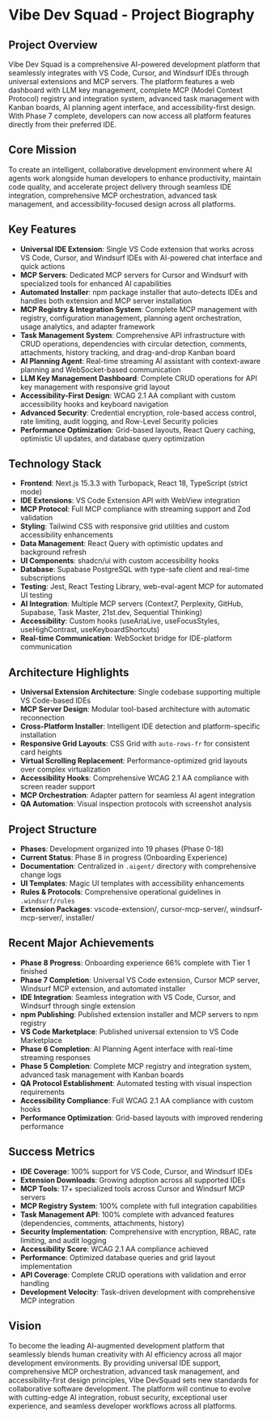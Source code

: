 # Vibe Dev Squad - Project Biography

## Project Overview
Vibe Dev Squad is a comprehensive AI-powered development platform that seamlessly integrates with VS Code, Cursor, and Windsurf IDEs through universal extensions and MCP servers. The platform features a web dashboard with LLM key management, complete MCP (Model Context Protocol) registry and integration system, advanced task management with Kanban boards, AI planning agent interface, and accessibility-first design. With Phase 7 complete, developers can now access all platform features directly from their preferred IDE.

## Core Mission
To create an intelligent, collaborative development environment where AI agents work alongside human developers to enhance productivity, maintain code quality, and accelerate project delivery through seamless IDE integration, comprehensive MCP orchestration, advanced task management, and accessibility-focused design across all platforms.

## Key Features
- **Universal IDE Extension**: Single VS Code extension that works across VS Code, Cursor, and Windsurf IDEs with AI-powered chat interface and quick actions
- **MCP Servers**: Dedicated MCP servers for Cursor and Windsurf with specialized tools for enhanced AI capabilities
- **Automated Installer**: npm package installer that auto-detects IDEs and handles both extension and MCP server installation
- **MCP Registry & Integration System**: Complete MCP management with registry, configuration management, planning agent orchestration, usage analytics, and adapter framework
- **Task Management System**: Comprehensive API infrastructure with CRUD operations, dependencies with circular detection, comments, attachments, history tracking, and drag-and-drop Kanban board
- **AI Planning Agent**: Real-time streaming AI assistant with context-aware planning and WebSocket-based communication
- **LLM Key Management Dashboard**: Complete CRUD operations for API key management with responsive grid layout
- **Accessibility-First Design**: WCAG 2.1 AA compliant with custom accessibility hooks and keyboard navigation
- **Advanced Security**: Credential encryption, role-based access control, rate limiting, audit logging, and Row-Level Security policies
- **Performance Optimization**: Grid-based layouts, React Query caching, optimistic UI updates, and database query optimization

## Technology Stack
- **Frontend**: Next.js 15.3.3 with Turbopack, React 18, TypeScript (strict mode)
- **IDE Extensions**: VS Code Extension API with WebView integration
- **MCP Protocol**: Full MCP compliance with streaming support and Zod validation
- **Styling**: Tailwind CSS with responsive grid utilities and custom accessibility enhancements
- **Data Management**: React Query with optimistic updates and background refresh
- **UI Components**: shadcn/ui with custom accessibility hooks
- **Database**: Supabase PostgreSQL with type-safe client and real-time subscriptions
- **Testing**: Jest, React Testing Library, web-eval-agent MCP for automated UI testing
- **AI Integration**: Multiple MCP servers (Context7, Perplexity, GitHub, Supabase, Task Master, 21st.dev, Sequential Thinking)
- **Accessibility**: Custom hooks (useAriaLive, useFocusStyles, useHighContrast, useKeyboardShortcuts)
- **Real-time Communication**: WebSocket bridge for IDE-platform communication

## Architecture Highlights
- **Universal Extension Architecture**: Single codebase supporting multiple VS Code-based IDEs
- **MCP Server Design**: Modular tool-based architecture with automatic reconnection
- **Cross-Platform Installer**: Intelligent IDE detection and platform-specific installation
- **Responsive Grid Layouts**: CSS Grid with `auto-rows-fr` for consistent card heights
- **Virtual Scrolling Replacement**: Performance-optimized grid layouts over complex virtualization
- **Accessibility Hooks**: Comprehensive WCAG 2.1 AA compliance with screen reader support
- **MCP Orchestration**: Adapter pattern for seamless AI agent integration
- **QA Automation**: Visual inspection protocols with screenshot analysis

## Project Structure
- **Phases**: Development organized into 19 phases (Phase 0-18)
- **Current Status**: Phase 8 in progress (Onboarding Experience)
- **Documentation**: Centralized in `.aigent/` directory with comprehensive change logs
- **UI Templates**: Magic UI templates with accessibility enhancements
- **Rules & Protocols**: Comprehensive operational guidelines in `.windsurf/rules`
- **Extension Packages**: vscode-extension/, cursor-mcp-server/, windsurf-mcp-server/, installer/

## Recent Major Achievements
- **Phase 8 Progress**: Onboarding experience 66% complete with Tier 1 finished
- **Phase 7 Completion**: Universal VS Code extension, Cursor MCP server, Windsurf MCP extension, and automated installer
- **IDE Integration**: Seamless integration with VS Code, Cursor, and Windsurf through single extension
- **npm Publishing**: Published extension installer and MCP servers to npm registry
- **VS Code Marketplace**: Published universal extension to VS Code Marketplace
- **Phase 6 Completion**: AI Planning Agent interface with real-time streaming responses
- **Phase 5 Completion**: Complete MCP registry and integration system, advanced task management with Kanban boards
- **QA Protocol Establishment**: Automated testing with visual inspection requirements
- **Accessibility Compliance**: Full WCAG 2.1 AA compliance with custom hooks
- **Performance Optimization**: Grid-based layouts with improved rendering performance

## Success Metrics
- **IDE Coverage**: 100% support for VS Code, Cursor, and Windsurf IDEs
- **Extension Downloads**: Growing adoption across all supported IDEs
- **MCP Tools**: 17+ specialized tools across Cursor and Windsurf MCP servers
- **MCP Registry System**: 100% complete with full integration capabilities
- **Task Management API**: 100% complete with advanced features (dependencies, comments, attachments, history)
- **Security Implementation**: Comprehensive with encryption, RBAC, rate limiting, and audit logging  
- **Accessibility Score**: WCAG 2.1 AA compliance achieved
- **Performance**: Optimized database queries and grid layout implementation
- **API Coverage**: Complete CRUD operations with validation and error handling
- **Development Velocity**: Task-driven development with comprehensive MCP integration

## Vision
To become the leading AI-augmented development platform that seamlessly blends human creativity with AI efficiency across all major development environments. By providing universal IDE support, comprehensive MCP orchestration, advanced task management, and accessibility-first design principles, Vibe DevSquad sets new standards for collaborative software development. The platform will continue to evolve with cutting-edge AI integration, robust security, exceptional user experience, and seamless developer workflows across all platforms.
